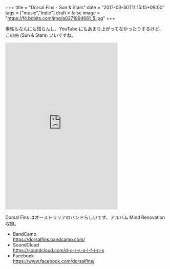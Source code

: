 +++
title = "Dorsal Fins - Sun & Stars"
date = "2017-03-30T11:15:15+09:00"
tags = ["music","indie"]
draft = false
image = "https://f4.bcbits.com/img/a0371994661_5.jpg"
+++

素性もなんにも知らんし、YouTube にもあまり上がってなかったりするけど、この曲 (Sun & Stars) いいですね。

<iframe style="border: 0; width: 350px; height: 522px;" src="https://bandcamp.com/EmbeddedPlayer/album=2098927517/size=large/bgcol=ffffff/linkcol=0687f5/track=3115813871/transparent=true/" seamless><a href="http://dorsalfins.bandcamp.com/album/mind-renovation-2">Mind Renovation by Dorsal Fins</a></iframe>

Dorsal Fins はオーストラリアのバンドらしいです、アルバム Mind Renovation 収録。

- BandCamp  
https://dorsalfins.bandcamp.com/
- SoundCloud  
https://soundcloud.com/d-o-r-s-a-l-f-i-n-s
- Facebook  
https://www.facebook.com/dorsalfins/
